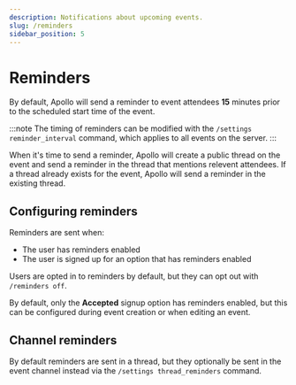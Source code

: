 ```yaml
---
description: Notifications about upcoming events.
slug: /reminders
sidebar_position: 5
---
```


# Reminders

By default, Apollo will send a reminder to event attendees **15** minutes prior to
the scheduled start time of the event.

:::note
The timing of reminders can be modified with the `/settings reminder_interval`
command, which applies to all events on the server.
:::

When it's time to send a reminder, Apollo will create a public thread on the
event and send a reminder in the thread that mentions relevent attendees. If a
thread already exists for the event, Apollo will send a reminder in the existing
thread.

## Configuring reminders

Reminders are sent when:

- The user has reminders enabled
- The user is signed up for an option that has reminders enabled

Users are opted in to reminders by default, but they can opt out with
`/reminders off`.

By default, only the **Accepted** signup option has reminders enabled, but this
can be configured during event creation or when editing an event.

## Channel reminders

By default reminders are sent in a thread, but they optionally be sent in the
event channel instead via the `/settings thread_reminders` command.
